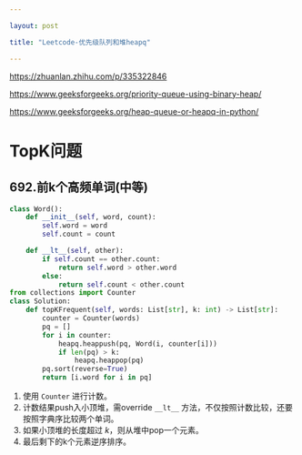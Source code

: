 ```yaml
---

layout: post

title: "Leetcode-优先级队列和堆heapq"

---
```


https://zhuanlan.zhihu.com/p/335322846

https://www.geeksforgeeks.org/priority-queue-using-binary-heap/

https://www.geeksforgeeks.org/heap-queue-or-heapq-in-python/

# TopK问题

## 692.前k个高频单词(中等)

~~~python
class Word():
    def __init__(self, word, count):
        self.word = word 
        self.count = count

    def __lt__(self, other):
        if self.count == other.count:
            return self.word > other.word
        else:
            return self.count < other.count
from collections import Counter
class Solution:
    def topKFrequent(self, words: List[str], k: int) -> List[str]:
        counter = Counter(words)
        pq = []
        for i in counter:
            heapq.heappush(pq, Word(i, counter[i]))
            if len(pq) > k:
                heapq.heappop(pq)
        pq.sort(reverse=True)
        return [i.word for i in pq]
~~~

1. 使用 `Counter` 进行计数。
2. 计数结果push入小顶堆，需override `__lt__` 方法，不仅按照计数比较，还要按照字典序比较两个单词。
3. 如果小顶堆的长度超过 $k$，则从堆中pop一个元素。
4. 最后剩下的k个元素逆序排序。

